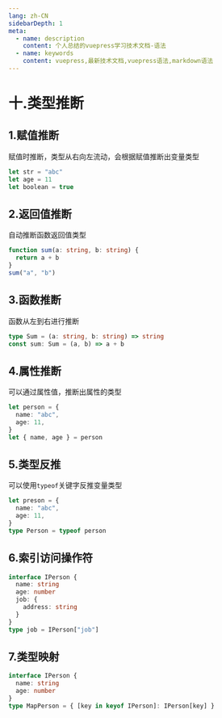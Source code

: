 ```yaml
---
lang: zh-CN
sidebarDepth: 1
meta:
  - name: description
    content: 个人总结的vuepress学习技术文档-语法
  - name: keywords
    content: vuepress,最新技术文档,vuepress语法,markdown语法
---
```


# 十.类型推断

## 1.赋值推断

赋值时推断，类型从右向左流动，会根据赋值推断出变量类型

```ts
let str = "abc"
let age = 11
let boolean = true
```

## 2.返回值推断

自动推断函数返回值类型

```ts
function sum(a: string, b: string) {
  return a + b
}
sum("a", "b")
```

## 3.函数推断

函数从左到右进行推断

```ts
type Sum = (a: string, b: string) => string
const sum: Sum = (a, b) => a + b
```

## 4.属性推断

可以通过属性值，推断出属性的类型

```ts
let person = {
  name: "abc",
  age: 11,
}
let { name, age } = person
```

## 5.类型反推

可以使用`typeof`关键字反推变量类型

```ts
let preson = {
  name: "abc",
  age: 11,
}
type Person = typeof person
```

## 6.索引访问操作符

```ts
interface IPerson {
  name: string
  age: number
  job: {
    address: string
  }
}
type job = IPerson["job"]
```

## 7.类型映射

```ts
interface IPerson {
  name: string
  age: number
}
type MapPerson = { [key in keyof IPerson]: IPerson[key] }
```
